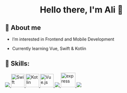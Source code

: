   <h1 align="center">Hello there, I'm Ali 👋<width="30px"></h1>

## 🌱 About me
- I’m interested in Frontend and Mobile Development

- Currently learning Vue, Swift & Kotlin

## 🚀 Skills:

<p align="left"> 
    <a href="https://www.java.com" target="_blank"> <img src="https://img.icons8.com/color/48/000000/java-coffee-cup-logo.png"/ > </a>
    <a href="https://developer.apple.com/swift/" target="_blank">
      <img src="https://img.icons8.com/color/48/000000/swift.png" alt="Swift" width="44" height="44"/>
    </a>
    <a href="https://kotlinlang.org/" target="_blank">
        <img src="https://img.icons8.com/color/48/000000/kotlin.png" alt="Kotlin" width="44" height="44"/>
    </a>
    <a href="https://vuejs.org/" target="_blank">
        <img src="https://img.icons8.com/color/48/000000/vue-js.png" alt="Vue.js" width="44" height="44"/>
    </a>
    <a href="https://developer.mozilla.org/en-US/docs/Web/JavaScript" target="_blank"> <img src="https://img.icons8.com/color/48/000000/javascript.png"/> </a> 
    <a href="https://www.php.net/" target="_blank"> <img src="https://www.kindpng.com/picc/m/11-118738_php-logo-png-circle-transparent-png.png" alt="express" width="48" height="48"/> </a>
    <a href="https://www.python.org" target="_blank"> <img src="https://img.icons8.com/color/48/000000/python.png"/> </a> 
    
</p>

  
  

<!---
browndali/browndali is a ✨ special ✨ repository because its `README.md` (this file) appears on your GitHub profile.
You can click the Preview link to take a look at your changes.
--->
